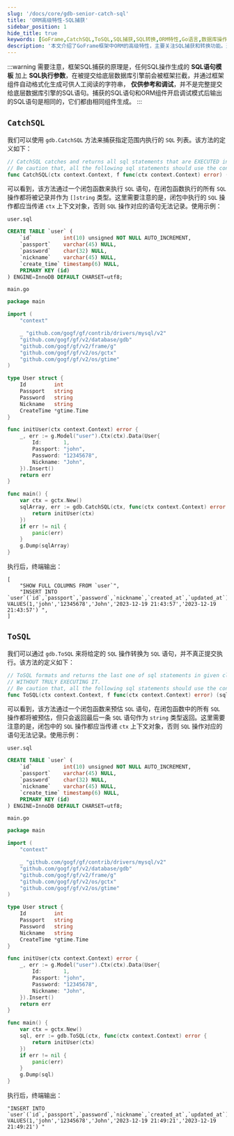```yaml
---
slug: '/docs/core/gdb-senior-catch-sql'
title: 'ORM高级特性-SQL捕获'
sidebar_position: 1
hide_title: true
keywords: [GoFrame,CatchSQL,ToSQL,SQL捕获,SQL转换,ORM特性,Go语言,数据库操作,SQL调试,上下文对象]
description: '本文介绍了GoFrame框架中ORM的高级特性，主要关注SQL捕获和转换功能。通过CatchSQL和ToSQL方法，能够在执行SQL语句前捕获或预估SQL操作，并配合上下文对象实现操作记录与调试。这些功能有助于开发者高效调试和测试数据库操作。'
---
```

:::warning
需要注意，框架SQL捕获的原理是，任何SQL操作生成的 **SQL语句模板** 加上 **SQL执行参数**，在被提交给底层数据库引擎前会被框架拦截，并通过框架组件自动格式化生成可供人工阅读的字符串， **仅供参考和调试**，并不是完整提交给底层数据库引擎的SQL语句。捕获的SQL语句和ORM组件开启调试模式后输出的SQL语句是相同的，它们都由相同组件生成。
:::
## `CatchSQL`

我们可以使用 `gdb.CatchSQL` 方法来捕获指定范围内执行的 `SQL` 列表。该方法的定义如下：

```go
// CatchSQL catches and returns all sql statements that are EXECUTED in given closure function.
// Be caution that, all the following sql statements should use the context object passing by function `f`.
func CatchSQL(ctx context.Context, f func(ctx context.Context) error) (sqlArray []string, err error)
```

可以看到，该方法通过一个闭包函数来执行 `SQL` 语句，在闭包函数执行的所有 `SQL` 操作都将被记录并作为 `[]string` 类型。这里需要注意的是，闭包中执行的 `SQL` 操作都应当传递 `ctx` 上下文对象，否则 `SQL` 操作对应的语句无法记录。使用示例：

`user.sql`

```sql
CREATE TABLE `user` (
    `id`          int(10) unsigned NOT NULL AUTO_INCREMENT,
    `passport`    varchar(45) NULL,
    `password`    char(32) NULL,
    `nickname`    varchar(45) NULL,
    `create_time` timestamp(6) NULL,
    PRIMARY KEY (id)
) ENGINE=InnoDB DEFAULT CHARSET=utf8;
```

`main.go`

```go
package main

import (
    "context"

    _ "github.com/gogf/gf/contrib/drivers/mysql/v2"
    "github.com/gogf/gf/v2/database/gdb"
    "github.com/gogf/gf/v2/frame/g"
    "github.com/gogf/gf/v2/os/gctx"
    "github.com/gogf/gf/v2/os/gtime"
)

type User struct {
    Id         int
    Passport   string
    Password   string
    Nickname   string
    CreateTime *gtime.Time
}

func initUser(ctx context.Context) error {
    _, err := g.Model("user").Ctx(ctx).Data(User{
        Id:       1,
        Passport: "john",
        Password: "12345678",
        Nickname: "John",
    }).Insert()
    return err
}

func main() {
    var ctx = gctx.New()
    sqlArray, err := gdb.CatchSQL(ctx, func(ctx context.Context) error {
        return initUser(ctx)
    })
    if err != nil {
        panic(err)
    }
    g.Dump(sqlArray)
}
```

执行后，终端输出：

```
[
    "SHOW FULL COLUMNS FROM `user`",
    "INSERT INTO `user`(`id`,`passport`,`password`,`nickname`,`created_at`,`updated_at`) VALUES(1,'john','12345678','John','2023-12-19 21:43:57','2023-12-19 21:43:57') ",
]
```

## `ToSQL`

我们可以通过 `gdb.ToSQL` 来将给定的 `SQL` 操作转换为 `SQL` 语句，并不真正提交执行。该方法的定义如下：

```go
// ToSQL formats and returns the last one of sql statements in given closure function
// WITHOUT TRULY EXECUTING IT.
// Be caution that, all the following sql statements should use the context object passing by function `f`.
func ToSQL(ctx context.Context, f func(ctx context.Context) error) (sql string, err error)
```

可以看到，该方法通过一个闭包函数来预估 `SQL` 语句，在闭包函数中的所有 `SQL` 操作都将被预估，但只会返回最后一条 `SQL` 语句作为 `string` 类型返回。这里需要注意的是，闭包中的 `SQL` 操作都应当传递 `ctx` 上下文对象，否则 `SQL` 操作对应的语句无法记录。使用示例：

`user.sql`

```sql
CREATE TABLE `user` (
    `id`          int(10) unsigned NOT NULL AUTO_INCREMENT,
    `passport`    varchar(45) NULL,
    `password`    char(32) NULL,
    `nickname`    varchar(45) NULL,
    `create_time` timestamp(6) NULL,
    PRIMARY KEY (id)
) ENGINE=InnoDB DEFAULT CHARSET=utf8;
```

`main.go`

```go
package main

import (
    "context"

    _ "github.com/gogf/gf/contrib/drivers/mysql/v2"
    "github.com/gogf/gf/v2/database/gdb"
    "github.com/gogf/gf/v2/frame/g"
    "github.com/gogf/gf/v2/os/gctx"
    "github.com/gogf/gf/v2/os/gtime"
)

type User struct {
    Id         int
    Passport   string
    Password   string
    Nickname   string
    CreateTime *gtime.Time
}

func initUser(ctx context.Context) error {
    _, err := g.Model("user").Ctx(ctx).Data(User{
        Id:       1,
        Passport: "john",
        Password: "12345678",
        Nickname: "John",
    }).Insert()
    return err
}

func main() {
    var ctx = gctx.New()
    sql, err := gdb.ToSQL(ctx, func(ctx context.Context) error {
        return initUser(ctx)
    })
    if err != nil {
        panic(err)
    }
    g.Dump(sql)
}
```

执行后，终端输出：

```
"INSERT INTO `user`(`id`,`passport`,`password`,`nickname`,`created_at`,`updated_at`) VALUES(1,'john','12345678','John','2023-12-19 21:49:21','2023-12-19 21:49:21') "
```